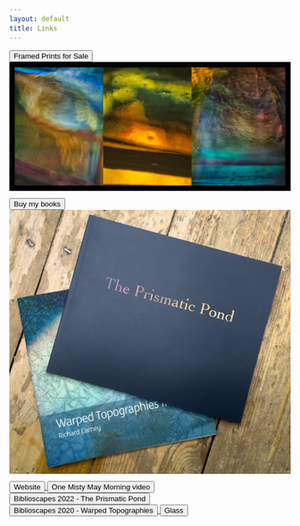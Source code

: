 ```yaml
---
layout: default
title: Links
---
```


<div style="margin-bottom:10px;">
<a href="https://method.photo/im-lost-at-sea-dont-bother-me/">
	<button class="links">	
		Framed Prints for Sale
	</button>
</a>

<a href="https://method.photo/im-lost-at-sea-dont-bother-me/">
	<img src="im-lost-at-sea-dont-bother-me/exhibition-all-three.webp" alt="Buy Framed Prints" />
</a>
</div>

<div style="margin-bottom:10px;">
<a href="https://method.photo/books/warped-pond">
	<button class="links other">
		Buy my books
	</button>
</a>

<a href="https://method.photo/books/warped-pond">
	<img src="books/warped-prismatic.webp" alt="Buy Warped Topographies II and The Prismatic Pond" />
</a>
</div>

<a href="https://method.photo">
	<button class="links other">	
		Website
	</button>
</a>

<a href="https://vimeo.com/449190135">
	<button class="links">
		One Misty May Morning video
	</button>
</a>

<a href="https://biblioscapes.com/in-discussion/richard-earney-1">
	<button class="links other">
		Biblioscapes 2022 - The Prismatic Pond
	</button>
</a>

<a href="https://biblioscapes.com/in-discussion/richard-earney">
	<button class="links">
		Biblioscapes 2020 - Warped Topographies
	</button>
</a>

<a href="https://glass.photo/methodphoto">
	<button class="links other">
		Glass
	</button>
</a>
